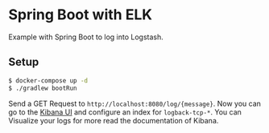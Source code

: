 # Spring Boot with ELK
Example with Spring Boot to log into Logstash.

## Setup

```bash
$ docker-compose up -d
$ ./gradlew bootRun
```

Send a GET Request to `http://localhost:8080/log/{message}`. 
Now you can go to the [Kibana UI](http://localhost:5601) and configure an index for 
`logback-tcp-*`. You can Visualize your logs for more read the documentation of Kibana.